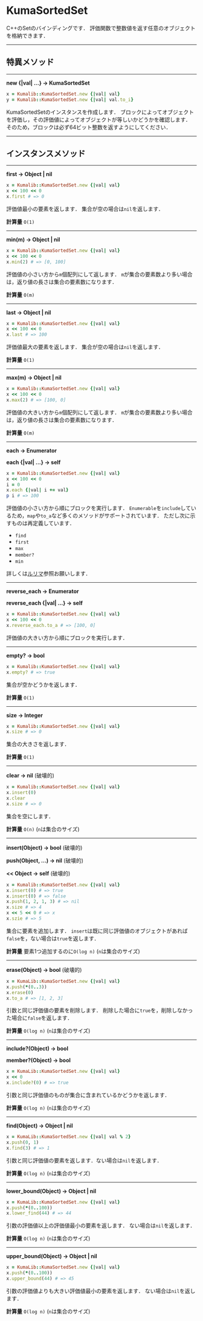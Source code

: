 # KumaSortedSet

C++のSetのバインディングです．
評価関数で整数値を返す任意のオブジェクトを格納できます．

___
## 特異メソッド
___

**new {|val| ...} -> KumaSortedSet**
```ruby
x = Kumalib::KumaSortedSet.new {|val| val}
y = Kumalib::KumaSortedSet.new {|val| val.to_i}
```
KumaSortedSetのインスタンスを作成します．
ブロックによってオブジェクトを評価し，その評価値によってオブジェクトが等しいかどうかを確認します．
そのため，ブロックは必ず64ビット整数を返すようにしてください．
___
## インスタンスメソッド
___

**first -> Object | nil**
```ruby
x = Kumalib::KumaSortedSet.new {|val| val}
x << 100 << 0
x.first # => 0
```
評価値最小の要素を返します．
集合が空の場合は`nil`を返します．

**計算量** `O(1)`
___

**min(m) -> Object | nil**
```ruby
x = Kumalib::KumaSortedSet.new {|val| val}
x << 100 << 0
x.min(2) # => [0, 100]
```
評価値の小さい方から`m`個配列にして返します．
`m`が集合の要素数より多い場合は，返り値の長さは集合の要素数になります．

**計算量** `O(m)`
___

**last -> Object | nil**
```ruby
x = Kumalib::KumaSortedSet.new {|val| val}
x << 100 << 0
x.last # => 100
```
評価値最大の要素を返します．
集合が空の場合は`nil`を返します．

**計算量** `O(1)`
___

**max(m) -> Object | nil**
```ruby
x = Kumalib::KumaSortedSet.new {|val| val}
x << 100 << 0
x.max(2) # => [100, 0]
```
評価値の大きい方から`m`個配列にして返します．
`m`が集合の要素数より多い場合は，返り値の長さは集合の要素数になります．

**計算量** `O(m)`
___

**each -> Enumerator**

**each {|val| ...} -> self**
```ruby
x = Kumalib::KumaSortedSet.new {|val| val}
x << 100 << 0
i = 0
x.each {|val| i += val}
p i # => 100
```
評価値の小さい方から順にブロックを実行します．
`Enumerable`を`include`しているため，`map`や`to_a`など多くのメソッドがサポートされています．
ただし次に示すものは再定義しています．
* `find`
* `first`
* `max`
* `member?`
* `min`

詳しくは[ルリマ](https://docs.ruby-lang.org/ja/latest/class/Enumerable.html)参照お願いします．
___

**reverse_each -> Enumerator**

**reverse_each {|val| ...} -> self**
```ruby
x = Kumalib::KumaSortedSet.new {|val| val}
x << 100 << 0
x.reverse_each.to_a # => [100, 0]
```
評価値の大きい方から順にブロックを実行します．
___

**empty? -> bool**
```ruby
x = Kumalib::KumaSortedSet.new {|val| val}
x.empty? # => true
```
集合が空かどうかを返します．

**計算量** `O(1)`
___

**size -> Integer**
```ruby
x = Kumalib::KumaSortedSet.new {|val| val}
x.size # => 0
```
集合の大きさを返します．

**計算量** `O(1)`
___

**clear -> nil** (破壊的)
```ruby
x = Kumalib::KumaSortedSet.new {|val| val}
x.insert(0)
x.clear
x.size # => 0
```
集合を空にします．

**計算量** `O(n)` (`n`は集合のサイズ)
___

**insert(Object) -> bool** (破壊的)

**push(Object, ...) -> nil** (破壊的)

**<< Object -> self** (破壊的)
```ruby
x = Kumalib::KumaSortedSet.new {|val| val}
x.insert(0) # => true
x.insert(0) # => false
x.push(1, 2, 1, 3) # => nil
x.size # => 4
x << 5 << 0 # => x
x.szie # => 5
```
集合に要素を追加します．
`insert`は既に同じ評価値のオブジェクトがあれば`false`を，ない場合は`true`を返します．

**計算量** 要素1つ追加するのに`O(log n)` (`n`は集合のサイズ)
___

**erase(Object) -> bool** (破壊的)
```ruby
x = KumaLib::KumaSortedSet.new {|val| val}
x.push(*(0..3))
x.erase(0)
x.to_a # => [1, 2, 3]
```
引数と同じ評価値の要素を削除します．
削除した場合に`true`を，削除しなかった場合に`false`を返します．

**計算量** `O(log n)` (`n`は集合のサイズ)
___

**include?(Object) -> bool**

**member?(Object) -> bool**
```ruby
x = KumaLib::KumaSortedSet.new {|val| val}
x << 0
x.include?(0) # => true
```
引数と同じ評価値のものが集合に含まれているかどうかを返します．

**計算量** `O(log n)` (`n`は集合のサイズ)
___

**find(Object) -> Object | nil**
```ruby
x = KumaLib::KumaSortedSet.new {|val| val % 2}
x.push(0, 1)
x.find(3) # => 1
```
引数と同じ評価値の要素を返します．ない場合は`nil`を返します．

**計算量** `O(log n)` (`n`は集合のサイズ)
___

**lower_bound(Object) -> Object | nil**
```ruby
x = KumaLib::KumaSortedSet.new {|val| val}
x.push(*(0..100))
x.lower_find(44) # => 44
```
引数の評価値以上の評価値最小の要素を返します．
ない場合は`nil`を返します．

**計算量** `O(log n)` (`n`は集合のサイズ)
___

**upper_bound(Object) -> Object | nil**
```ruby
x = KumaLib::KumaSortedSet.new {|val| val}
x.push(*(0..100))
x.upper_bound(44) # => 45
```
引数の評価値よりも大きい評価値最小の要素を返します．
ない場合は`nil`を返します．

**計算量** `O(log n)` (`n`は集合のサイズ)